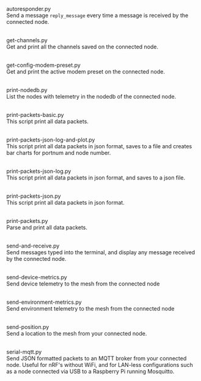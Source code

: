 
autoresponder.py<br>
Send a message `reply_message` every time a message is received by the connected node.<br><br>

get-channels.py<br>
Get and print all the channels saved on the connected node.<br><br>

get-config-modem-preset.py<br>
Get and print the active modem preset on the connected node.<br><br>

print-nodedb.py<br>
List the nodes with telemetry in the nodedb of the connected node.<br><br>

print-packets-basic.py<br>
This script print all data packets.<br><br>

print-packets-json-log-and-plot.py<br>
This script print all data packets in json format, saves to a file and creates bar charts for portnum and node number.<br><br>

print-packets-json-log.py<br>
This script print all data packets in json format, and saves to a json file.<br><br>

print-packets-json.py<br>
This script print all data packets in json format.<br><br>

print-packets.py<br>
Parse and print all data packets.<br><br>

send-and-receive.py<br>
Send messages typed into the terminal, and display any message received by the connected node.<br><br>

send-device-metrics.py<br>
Send device telemetry to the mesh from the connected node<br><br>

send-environment-metrics.py<br>
Send environment telemetry to the mesh from the connected node<br><br>

send-position.py<br>
Send a location to the mesh from your connected node.<br><br>

serial-mqtt.py<br>
Send JSON formatted packets to an MQTT broker from your connected node.  Useful for nRF's without WiFi, and for LAN-less configurations such as a node connected via USB to a Raspberry Pi running Mosquitto.<br><br>

